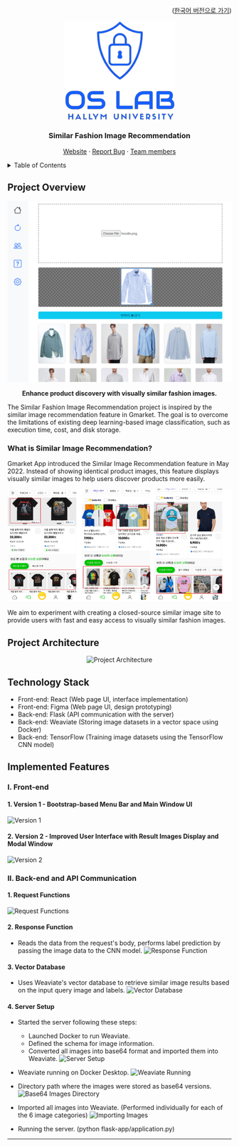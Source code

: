 <a name="readme-top"></a>

<p align="right">(<a href="#">한국어 버전으로 가기</a>)</p>

<!-- INTRO -->

<p align="center">
  <img src="images/logo1.png" alt="Project Logo" width="250">
<h3 align="center">Similar Fashion Image Recommendation</h2>
</p>

  <p align="center">
    <a href="http://210.115.229.250:3000/#">Website</a>
    ·
    <a href="https://github.com/Zolboo21/image-classification-website/issues">Report Bug</a>
    ·
    <a href="https://github.com/">Team members</a>
  </p>

<!-- ############################################################# TABLE OF CONTENTS ################################################################## -->



<details>
  <summary>Table of Contents</summary>
  <ol>
    <li>
      <a href="#project-overview">Project Overview</a>
    </li>
    <li>
      <a href="#project-architecture">Project Architecture</a>
    </li>
    <li>
      <a href="#technology-stack">Technology Stack</a>
    </li>
    <li>
      <a href="#implemented-features">Implemented Features</a>
    </li>
  </ol>
</details>





## Project Overview

<p align="center">
  <img src="images/Project_Preview.png" alt="Project Preview" width="600">
</p>

<p align="center">
  <strong>Enhance product discovery with visually similar fashion images.</strong>
</p>

The Similar Fashion Image Recommendation project is inspired by the similar image recommendation feature in Gmarket. The goal is to overcome the limitations of existing deep learning-based image classification, such as execution time, cost, and disk storage.

### What is Similar Image Recommendation?

Gmarket App introduced the Similar Image Recommendation feature in May 2022. Instead of showing identical product images, this feature displays visually similar images to help users discover products more easily.

[![Gmarket](images/Gmarket.png)](https://dev.gmarket.com/57)


We aim to experiment with creating a closed-source similar image site to provide users with fast and easy access to visually similar fashion images.


## Project Architecture


<p align="center">
  <img src="placeholder_image" alt="Project Architecture" width="800">
</p>

## Technology Stack

- Front-end: React (Web page UI, interface implementation)
- Front-end: Figma (Web page UI, design prototyping)
- Back-end: Flask (API communication with the server)
- Back-end: Weaviate (Storing image datasets in a vector space using Docker)
- Back-end: TensorFlow (Training image datasets using the TensorFlow CNN model)

## Implemented Features

### I. Front-end

#### 1. Version 1 - Bootstrap-based Menu Bar and Main Window UI
![Version 1](placeholder_image)

#### 2. Version 2 - Improved User Interface with Result Images Display and Modal Window
![Version 2](placeholder_image)

### II. Back-end and API Communication

#### 1. Request Functions
![Request Functions](placeholder_image)

#### 2. Response Function
- Reads the data from the request's body, performs label prediction by passing the image data to the CNN model.
![Response Function](placeholder_image)

#### 3. Vector Database
- Uses Weaviate's vector database to retrieve similar image results based on the input query image and labels.
![Vector Database](placeholder_image)

#### 4. Server Setup
- Started the server following these steps:
  - Launched Docker to run Weaviate.
  - Defined the schema for image information.
  - Converted all images into base64 format and imported them into Weaviate.
![Server Setup](placeholder_image)

- Weaviate running on Docker Desktop.
![Weaviate Running](placeholder_image)

- Directory path where the images were stored as base64 versions.
![Base64 Images Directory](placeholder_image)

- Imported all images into Weaviate. (Performed individually for each of the 6 image categories)
![Importing Images](placeholder_image)

- Running the server. (python flask-app/application.py)

---


